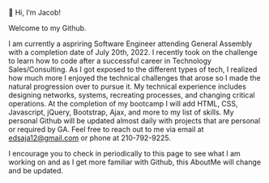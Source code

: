 👋 Hi, I’m Jacob!

Welcome to my Github.

I am currently a aspriring Software Engineer attending General Assembly with a completion date of July 20th, 2022. I recently took on the challenge to learn how to code after a successful career in Technology Sales/Consulting. As I got exposed to the different types of tech, I realized how much more I enjoyed the technical challenges that arose so I made the natural progression over to pursue it. My technical experience includes designing networks, systems, recreating processes, and changing critical operations. At the completion of my bootcamp I will add HTML, CSS, Javascript, jQuery, Bootstrap, Ajax, and more to my list of skills. My personal Github will be updated almost daily with projects that are personal or required by GA. Feel free to reach out to me via email at edsaja12@gmail.com or phone at 210-792-9225. 


I encourage you to check in periodically to this page to see what I am working on and as I get more familiar with Github, this AboutMe will change and be updated.

<!-- Update as needed.  -->
